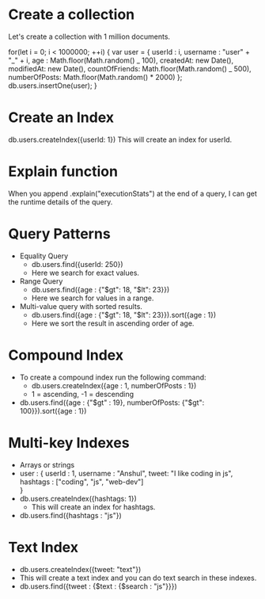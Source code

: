 # Create a collection

Let's create a collection with 1 million documents.

for(let i = 0; i < 1000000; ++i) {
var user = {
userId : i,
username : "user" + "\_" + i,
age : Math.floor(Math.random() _ 100),
createdAt: new Date(),
modifiedAt: new Date(),
countOfFriends: Math.floor(Math.random() _ 500),
numberOfPosts: Math.floor(Math.random() \* 2000)
};
db.users.insertOne(user);
}

# Create an Index

db.users.createIndex({userId: 1})
This will create an index for userId.

# Explain function

When you append .explain("executionStats") at the end of a query, I can get the runtime details of the query.

# Query Patterns

- Equality Query
  - db.users.find({userId: 250})
  - Here we search for exact values.
- Range Query
  - db.users.find({age : {"$gt": 18, "$lt": 23}})
  - Here we search for values in a range.
- Multi-value query with sorted results.
  - db.users.find({age : {"$gt": 18, "$lt": 23}}).sort({age : 1})
  - Here we sort the result in ascending order of age.

# Compound Index

- To create a compound index run the following command:
  - db.users.createIndex({age : 1, numberOfPosts : 1})
  - 1 = ascending, -1 = descending
- db.users.find({age : {"$gt" : 19}, numberOfPosts: {"$gt": 100}}).sort({age : 1})

# Multi-key Indexes

- Arrays or strings
- user : {
  userId : 1,
  username : "Anshul",
  tweet: "I like coding in js",
  hashtags : ["coding", "js", "web-dev"]  
  }
- db.users.createIndex({hashtags: 1})
  - This will create an index for hashtags.
- db.users.find({hashtags : "js"})

# Text Index

- db.users.createIndex({tweet: "text"})
- This will create a text index and you can do text search in these indexes.
- db.users.find({tweet : {$text : {$search : "js"}}})
